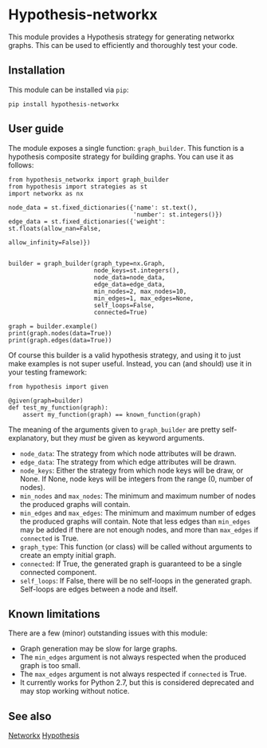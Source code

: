 # Hypothesis-networkx

This module provides a Hypothesis strategy for generating networkx graphs.
This can be used to efficiently and thoroughly test your code.

## Installation

This module can be installed via `pip`:
```
pip install hypothesis-networkx
```

## User guide

The module exposes a single function: `graph_builder`. This function is a
hypothesis composite strategy for building graphs. You can use it as follows:

```python3
from hypothesis_networkx import graph_builder
from hypothesis import strategies as st
import networkx as nx

node_data = st.fixed_dictionaries({'name': st.text(),
                                   'number': st.integers()})
edge_data = st.fixed_dictionaries({'weight': st.floats(allow_nan=False,
                                                       allow_infinity=False)})


builder = graph_builder(graph_type=nx.Graph,
                        node_keys=st.integers(),
                        node_data=node_data,
                        edge_data=edge_data,
                        min_nodes=2, max_nodes=10,
                        min_edges=1, max_edges=None,
                        self_loops=False,
                        connected=True)

graph = builder.example()
print(graph.nodes(data=True))
print(graph.edges(data=True))
```

Of course this builder is a valid hypothesis strategy, and using it to just
make examples is not super useful. Instead, you can (and should) use it in
your testing framework:

```python3
from hypothesis import given

@given(graph=builder)
def test_my_function(graph):
    assert my_function(graph) == known_function(graph)

```

The meaning of the arguments given to `graph_builder` are pretty
self-explanatory, but they *must* be given as keyword arguments. 
  - `node_data`: The strategy from which node attributes will be drawn.
  - `edge_data`: The strategy from which edge attributes will be drawn.
  - `node_keys`: Either the strategy from which node keys will be draw, or
                 None. If None, node keys will be integers from the range (0, number of nodes).
  - `min_nodes` and `max_nodes`: The minimum and maximum number of nodes the 
                                 produced graphs will contain.
  - `min_edges` and `max_edges`: The minimum and maximum number of edges the
                                 produced graphs will contain. Note that less 
                                 edges than `min_edges` may be added if there 
                                 are not enough nodes, and more than
                                 `max_edges` if `connected` is True.
  - `graph_type`: This function (or class) will be called without arguments to
                  create an empty initial graph.
  - `connected`: If True, the generated graph is guaranteed to be a single
                 connected component.
  - `self_loops`: If False, there will be no self-loops in the generated graph.
                  Self-loops are edges between a node and itself.

## Known limitations

There are a few (minor) outstanding issues with this module:

  - Graph generation may be slow for large graphs.
  - The `min_edges` argument is not always respected when the produced graph
    is too small.
  - The `max_edges` argument is not always respected if `connected` is True.
  - It currently works for Python 2.7, but this is considered deprecated and
    may stop working without notice.

## See also

[Networkx](https://networkx.github.io/documentation/stable/index.html)
[Hypothesis](https://hypothesis.readthedocs.io/en/latest/index.html)

